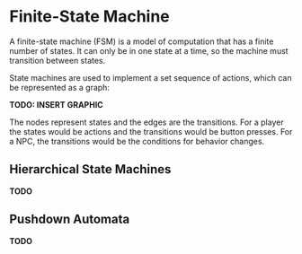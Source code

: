 # Finite-State Machine

A finite-state machine (FSM) is a model of computation that has a finite number of states.
It can only be in one state at a time, so the machine must transition between states.

State machines are used to implement a set sequence of actions, which can be represented as a graph:

**TODO: INSERT GRAPHIC**

The nodes represent states and the edges are the transitions.
For a player the states would be actions and the transitions would be button presses.
For a NPC, the transitions would be the conditions for behavior changes.

## Hierarchical State Machines

**TODO**

## Pushdown Automata

**TODO**